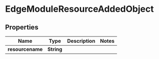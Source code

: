 
# EdgeModuleResourceAddedObject

## Properties
Name | Type | Description | Notes
------------ | ------------- | ------------- | -------------
**resourcename** | **String** |  | 



